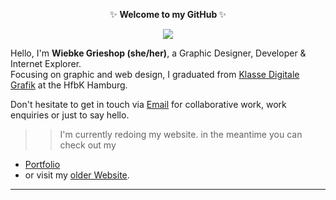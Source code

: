 <p align="center">  
 ✨ <b> Welcome to my GitHub </b>✨ </p>
  
<p align="center">  <img src="https://media.giphy.com/media/3oEduPYHQCqxnwGeQw/giphy.gif" /> 

 </p>
 




 



Hello, I'm **Wiebke Grieshop (she/her)**, a Graphic Designer, Developer & Internet Explorer.  
Focusing on graphic and web design, I graduated from [ Klasse Digitale Grafik](https://digitale-grafik.com/) at the HfbK Hamburg.  



Don't hesitate to get in touch via [Email](mailto:hallo@wiebkegrieshop.com) for collaborative work, work enquiries or just to say hello. 

>> I'm currently redoing my website. in the meantime you can check out my 
 - [Portfolio](https://wiebkegrieshop.com/portfolio.pdf) 
 - or visit my [older Website](https://wiebkegrieshop.com/older). 


***
